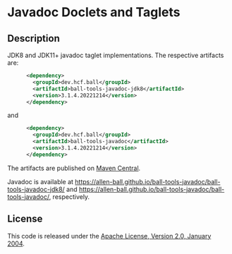Javadoc Doclets and Taglets
===========================


Description
-----------

JDK8 and JDK11+ javadoc taglet implementations.  The respective artifacts are:

```xml
      <dependency>
        <groupId>dev.hcf.ball</groupId>
        <artifactId>ball-tools-javadoc-jdk8</artifactId>
        <version>3.1.4.20221214</version>
      </dependency>
```

and

```xml
      <dependency>
        <groupId>dev.hcf.ball</groupId>
        <artifactId>ball-tools-javadoc</artifactId>
        <version>3.1.4.20221214</version>
      </dependency>
```

The artifacts are published on
[Maven Central](https://search.maven.org/search?q=ball-tools-javadoc).

Javadoc is available at
<https://allen-ball.github.io/ball-tools-javadoc/ball-tools-javadoc-jdk8/>
and <https://allen-ball.github.io/ball-tools-javadoc/ball-tools-javadoc/>,
respectively.


License
-------

This code is released under the [Apache License, Version 2.0, January 2004].


[Apache License, Version 2.0, January 2004]: https://www.apache.org/licenses/LICENSE-2.0
